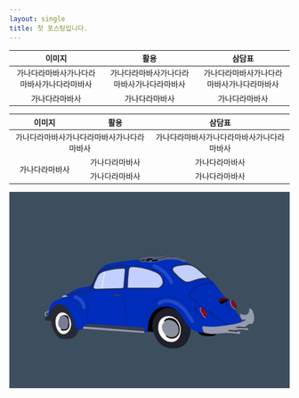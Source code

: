 ```yaml
---
layout: single
title: 첫 포스팅입니다.
---
```


| 이미지 | 활용 | 삼담표 |
| :-: | :-: | :-: |
| 가나다라마바사가나다라마바사가나다라마바사 | 가나다라마바사가나다라마바사가나다라마바사 | 가나다라마바사가나다라마바사가나다라마바사 |
| 가나다라마바사 | 가나다라마바사 | 가나다라마바사 |


  <table>
  <thead>
    <tr>
      <th style="text-align: center">이미지</th>
      <th style="text-align: center">활용</th>
      <th style="text-align: center">삼담표</th>
    </tr>
  </thead>
  <tbody>
    <tr>
      <td colspan="2" style="text-align: center">가나다라마바사가나다라마바사가나다라마바사</td>
      <td style="text-align: center">가나다라마바사가나다라마바사가나다라마바사</td>
    </tr>
    <tr>
      <td rowspan="2" style="text-align: center">가나다라마바사</td>
      <td style="text-align: center">가나다라마바사</td>
      <td style="text-align: center">가나다라마바사</td>
    </tr>
    <tr>
      <td style="text-align: center">가나다라마바사</td>
      <td style="text-align: center">가나다라마바사</td>
    </tr>
  </tbody>
</table>

![샘플이미지](/assets/2023-11-10-test.webp)
